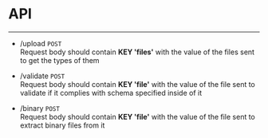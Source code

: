 # API
---
* /upload `POST`<br />
Request body should contain **KEY 'files'** with the value of the files sent to get the types of them

* /validate `POST`<br />
Request body should contain **KEY 'file'** with the value of the file sent to validate if it complies with schema specified inside of it

* /binary `POST`<br />
Request body should contain **KEY 'file'** with the value of the file sent to extract binary files from it

